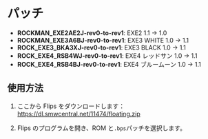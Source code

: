 # パッチ

-   **ROCKMAN_EXE2AE2J-rev0-to-rev1**: EXE2 1.1 → 1.0
-   **ROCKMAN_EXE3A6BJ-rev0-to-rev1**: EXE3 WHITE 1.0 → 1.1
-   **ROCK_EXE3_BKA3XJ-rev0-to-rev1**: EXE3 BLACK 1.0 → 1.1
-   **ROCK_EXE4_RSB4WJ-rev0-to-rev1**: EXE4 レッドサン 1.0 → 1.1
-   **ROCK_EXE4_RSB4BJ-rev0-to-rev1**: EXE4 ブルームーン 1.0 → 1.1

## 使用方法

1. ここから Flips をダウンロードします：https://dl.smwcentral.net/11474/floating.zip

2. Flips のプログラムを開き、ROM と`.bps`パッチを選択します。
